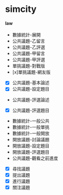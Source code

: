 # simcity

#### law
- 數據統計-展開
- 公共議題-乙留言
- 公共議題-乙評選
- 公共議題-甲留言
- 公共議題-甲評選
- 單挑議題-對戰版
- [x]單挑議題-網友版
- [x] 公共議題-基本論述
- [x] 公共議題-設定題目
- 公共議題-評選論述
- [x] 公共議題-評選題目
- 數據統計-一般公共
- 數據統計-一般單挑
- 數據統計-一般開放
- 開放議題-討論議題
- 開放議題-設定題目
- 開放議題-評選題目
- 公共議題-觀看之前進度
- [x] 尋找議題
- [x] 提出議題
- [x] 進行議題
- [x] 關注議題
